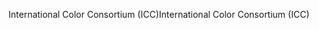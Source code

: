<span data-ttu-id="4155d-101">International Color Consortium (ICC)</span><span class="sxs-lookup"><span data-stu-id="4155d-101">International Color Consortium (ICC)</span></span>